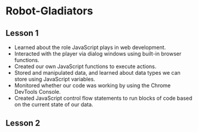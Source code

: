 # Robot-Gladiators

## Lesson 1
* Learned about the role JavaScript plays in web development.
* Interacted with the player via dialog windows using built-in browser functions.
* Created our own JavaScript functions to execute actions.
* Stored and manipulated data, and learned about data types we can store using JavaScript variables.
* Monitored whether our code was working by using the Chrome DevTools Console.
* Created JavaScript control flow statements to run blocks of code based on the current state of our data.

## Lesson 2
